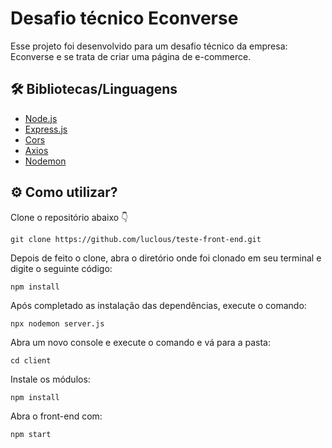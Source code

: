 # Desafio técnico Econverse

Esse projeto foi desenvolvido para um desafio técnico da empresa: Econverse e se trata de criar uma página de e-commerce.

## 🛠️ Bibliotecas/Linguagens
* [Node.js](https://nodejs.org/en/) 
* [Express.js](https://expressjs.com/pt-br/) 
* [Cors](https://www.npmjs.com/package/cors)
* [Axios](https://axios-http.com/docs/intro)
* [Nodemon](https://www.npmjs.com/package/nodemon)

## ⚙️ Como utilizar?

Clone o repositório abaixo 👇 

```
git clone https://github.com/luclous/teste-front-end.git
```
Depois de feito o clone, abra o diretório onde foi clonado em seu terminal e digite o seguinte código:

```
npm install
```

Após completado as instalação das dependências, execute o comando:

```
npx nodemon server.js
```

Abra um novo console e execute o comando e vá para a pasta:

```
cd client
```

Instale os módulos:

```
npm install
```

Abra o front-end com:

```
npm start
```
